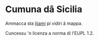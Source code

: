 # Cumuna dâ Sicilia

Ammacca sta [lijami](https://giancarloantonucci.github.io/cumuna-sicilia/) pi vìdiri â mappa.

Cuncessu 'n licenza a norma di l'EUPL 1.2.
